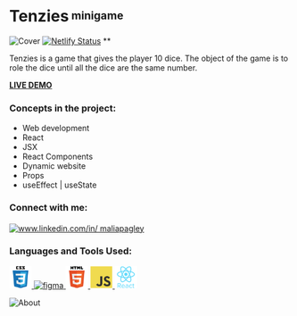 # Tenzies<sup><sub> minigame</sub></sup>

![Cover](https://github.com/MaliaPagley/Tenzies/assets/103156594/53d94d7b-ed70-43d1-b5df-481cb9b3ecf2)
[![Netlify Status](https://api.netlify.com/api/v1/badges/fa4b1cf3-4dc2-4489-8ee6-a1c475b0b371/deploy-status)](https://app.netlify.com/sites/tenziesmaliapagley/deploys)
**<p>Tenzies is a game that gives the player 10 dice. The object of the game is to role the dice until all the dice are the same number.</p>

[**LIVE DEMO**](https://tenziesmaliapagley.netlify.app)

### Concepts in the project:
-   Web development
-   React
-   JSX
-   React Components 
-   Dynamic website
-   Props
-   useEffect | useState

<h3 align="left">Connect with me:</h3>
<p align="left">
<a href="https://linkedin.com/in/www.linkedin.com/in/ maliapagley" target="blank"><img align="center" src="https://raw.githubusercontent.com/rahuldkjain/github-profile-readme-generator/master/src/images/icons/Social/linked-in-alt.svg" alt="www.linkedin.com/in/ maliapagley" height="30" width="40" /></a>
</p>
<h3 align="left">Languages and Tools Used:</h3>
<p align="left"> <a href="https://www.w3schools.com/css/" target="_blank" rel="noreferrer"> <img src="https://raw.githubusercontent.com/devicons/devicon/master/icons/css3/css3-original-wordmark.svg" alt="css3" width="40" height="40"/> </a> <a href="https://www.figma.com/" target="_blank" rel="noreferrer"> <img src="https://www.vectorlogo.zone/logos/figma/figma-icon.svg" alt="figma" width="40" height="40"/> </a> <a href="https://www.w3.org/html/" target="_blank" rel="noreferrer"> <img src="https://raw.githubusercontent.com/devicons/devicon/master/icons/html5/html5-original-wordmark.svg" alt="html5" width="40" height="40"/> </a> <a href="https://developer.mozilla.org/en-US/docs/Web/JavaScript" target="_blank" rel="noreferrer"> <img src="https://raw.githubusercontent.com/devicons/devicon/master/icons/javascript/javascript-original.svg" alt="javascript" width="40" height="40"/> </a> <a href="https://reactjs.org/" target="_blank" rel="noreferrer"> <img src="https://raw.githubusercontent.com/devicons/devicon/master/icons/react/react-original-wordmark.svg" alt="react" width="40" height="40"/> </a>

![About](https://github.com/MaliaPagley/Tenzies/assets/103156594/75cd1615-7abe-4479-bde7-22d7e03f8c4d)
